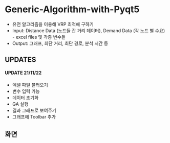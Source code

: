 # Generic-Algorithm-with-Pyqt5

* 유전 알고리즘을 이용해 VRP 최적해 구하기
* Input: Distance Data (노드들 간 거리 데이터), Demand Data (각 노드 별 수요) - excel files 및 각종 변수들
* Output: 그래프, 최단 거리, 최단 경로, 분석 시간 등

## UPDATES
#### UPDATE 21/11/22
- 엑셀 파일 불러오기
- 변수 입력 가능
- 데이터 초기화
- GA 실행
- 결과 그래프로 보여주기
- 그래프에 Toolbar 추가

## 화면



